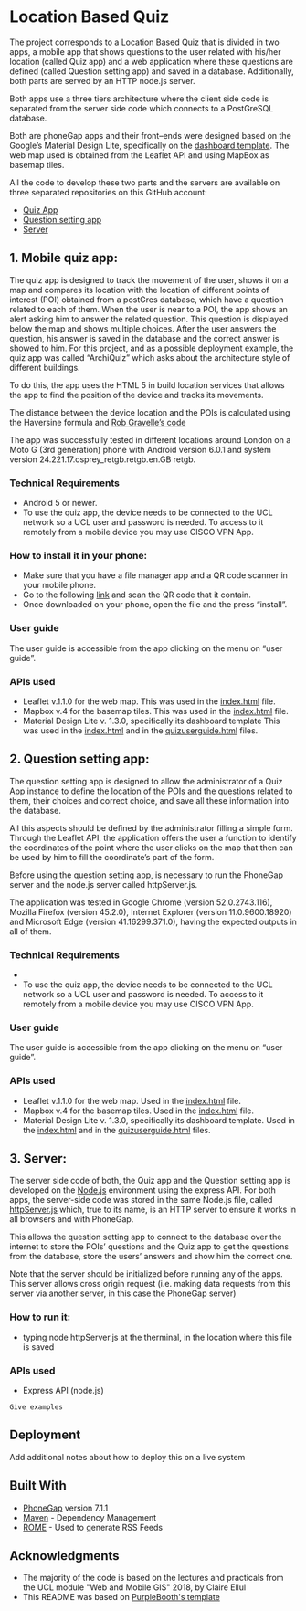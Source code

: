 # Location Based Quiz

The project corresponds to a Location Based Quiz that is divided in two apps, a mobile app that shows questions to the user related with his/her location (called Quiz app) and a web application where these questions are defined (called Question setting app) and saved in a database. Additionally, both parts are served by an HTTP node.js server.

Both apps use a three tiers architecture where the client side code is separated from the server side code which connects to a PostGreSQL database.

Both are phoneGap apps and their front–ends were designed based on the Google’s Material Design Lite, specifically on the [dashboard template](https://getmdl.io/templates/index.html). The web map used is obtained from the Leaflet API and using MapBox as basemap tiles. 

All the code to develop these two parts and the servers are available on three separated repositories on this GitHub account:
* [Quiz App](https://github.com/ucesova/Quiz_App)
* [Question setting app](https://github.com/ucesova/question_setting_app)
* [Server](https://github.com/ucesova/Server) 

## 1.	Mobile quiz app: 
The quiz app is designed to track the movement of the user, shows it on a map and compares its location with the location of different points of interest (POI) obtained from a postGres database, which have a question related to each of them. When the user is near to a POI, the app shows an alert asking him to answer the related question. This question is displayed below the map and shows multiple choices. After the user answers the question, his answer is saved in the database and the correct answer is showed to him. For this project, and as a possible deployment example, the quiz app was called “ArchiQuiz” which asks about the architecture style of different buildings.

To do this, the app uses the HTML 5 in build location services that allows the app to find the position of the device and tracks its movements. 

The distance between the device location and the POIs is calculated using the Haversine formula and [Rob Gravelle’s code](https://www.htmlgoodies.com/beyond/javascript/calculate-the-distance-between-two-points-in-your-web-apps.html)

The app was successfully tested in different locations around London on a Moto G (3rd generation) phone with Android version 6.0.1 and system version 24.221.17.osprey_retgb.retgb.en.GB retgb.

### Technical Requirements

* Android 5 or newer.
* To use the quiz app, the device needs to be connected to the UCL network so a UCL user and password is needed. To access to it remotely from a mobile device you may use CISCO VPN App. 

### How to install it in your phone: 
* Make sure that you have a file manager app and a QR code scanner in your mobile phone.
* Go to the following [link](https://chart.googleapis.com/chart?chs=116x116&cht=qr&chl=https://build.phonegap.com/apps/3151570/install/hWaZttdRGhwUJYRmNMRC&chld=L|1&choe=UTF-8) and scan the QR code that it contain.
* Once downloaded on your phone, open the file and the press “install”.

### User guide
The user guide is accessible from the app clicking on the menu on “user guide”.

### APIs used
* Leaflet v.1.1.0 for the web map. 
This was used in the [index.html](https://github.com/ucesova/Quiz_App/blob/master/ucesova/www/index.html) file.
* Mapbox v.4 for the basemap tiles.
This was used in the [index.html](https://github.com/ucesova/Quiz_App/blob/master/ucesova/www/index.html) file.
* Material Design Lite v. 1.3.0, specifically its dashboard template
This was used in the [index.html](https://github.com/ucesova/Quiz_App/blob/master/ucesova/www/index.html) and in the [quizuserguide.html](https://github.com/ucesova/Quiz_App/blob/master/ucesova/www/quizuserguide.html) files.


## 2.	Question setting app: 

The question setting app is designed to allow the administrator of a Quiz App instance to define the location of the POIs and the questions related to them, their choices and correct choice, and save all these information into the database.

All this aspects should be defined by the administrator filling a simple form. Through the Leaflet API, the application offers the user a function to identify the coordinates of the point where the user clicks on the map that then can be used by him to fill the coordinate’s part of the form. 

Before using the question setting app, is necessary to run the PhoneGap server and the node.js server called httpServer.js.

The application was tested in Google Chrome (version 52.0.2743.116), Mozilla Firefox (version 45.2.0), Internet Explorer (version 11.0.9600.18920) and Microsoft Edge (version 41.16299.371.0), having the expected outputs in all of them.

### Technical Requirements

* 
* To use the quiz app, the device needs to be connected to the UCL network so a UCL user and password is needed. To access to it remotely from a mobile device you may use CISCO VPN App. 

### User guide
The user guide is accessible from the app clicking on the menu on “user guide”.

### APIs used
* Leaflet v.1.1.0 for the web map. 
Used in the [index.html](https://github.com/ucesova/Quiz_App/blob/master/ucesova/www/index.html) file.
* Mapbox v.4 for the basemap tiles. 
Used in the [index.html](https://github.com/ucesova/Quiz_App/blob/master/ucesova/www/index.html) file.
* Material Design Lite v. 1.3.0, specifically its dashboard template. 
Used in the [index.html](https://github.com/ucesova/Quiz_App/blob/master/ucesova/www/index.html) and in the [quizuserguide.html](https://github.com/ucesova/Quiz_App/blob/master/ucesova/www/quizuserguide.html) files.


## 3.	Server: 

The server side code of both, the Quiz app and the Question setting app is developed on the [Node.js](https://nodejs.org/en/) environment using the express API. For both apps, the server-side code was stored in the same Node.js file, called [httpServer.js](https://github.com/ucesova/Server/blob/master/httpServer.js) which, true to its name, is an HTTP server to ensure it works in all browsers and with PhoneGap.

This allows the question setting app to connect to the database over the internet to store the POIs’ questions and the Quiz app to get the questions from the database, store the users’ answers and show him the correct one. 

Note that the server should be initialized before running any of the apps.
This server allows cross origin request (i.e. making data requests from this server via another server, in this case the PhoneGap server)

### How to run it: 
* typing node httpServer.js at the therminal, in the location where this file is saved


### APIs used
* Express API (node.js)







```
Give examples
```


## Deployment

Add additional notes about how to deploy this on a live system

## Built With

* [PhoneGap]() version 7.1.1
* [Maven](https://maven.apache.org/) - Dependency Management
* [ROME](https://rometools.github.io/rome/) - Used to generate RSS Feeds


## Acknowledgments

* The majority of the code is based on the lectures and practicals from the UCL module "Web and Mobile GIS" 2018, by Claire Ellul
* This README was based on [PurpleBooth's template](https://gist.github.com/PurpleBooth/109311bb0361f32d87a2#getting-started)
